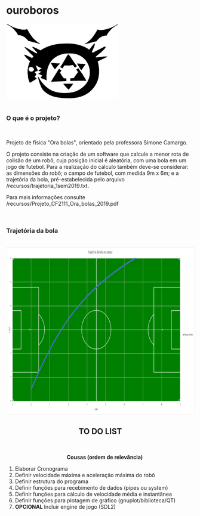 # ouroboros
<img src="imagens/ouroboros.png" width="300" height="200">
<br>
<br>
<h3> <b>  O que é o projeto?</b> </h3>
<br>
<p> Projeto de física "Ora bolas", orientado pela professora Simone Camargo.</p>
<p> O projeto consiste na criação de um software que calcule a menor rota de colisão de um robô, cuja posição inicial é aleatória, com uma bola em um jogo de futebol. Para a realização do cálculo também deve-se considerar: as dimensões do robô; o campo de futebol, com medida 9m x 6m; e a trajetória da bola, pré-estabelecida pelo arquivo /recursos/trajetoria_1sem2019.txt.  </p>
<p> Para mais informações consulte /recursos/Projeto_CF2111_Ora_bolas_2019.pdf</p>
<br>
<h3> <b>  Trajetória da bola</b> </h3>
<br>
<img src="imagens/TrajetoriaBola.png" width="800" height="450">
<br>
<h2 style="text-align: center;"> TO DO LIST </h2>
<br>
<ol>
	<p style="text-align: center;"><b>Cousas (ordem de relevância) </b></p>
	<li> Elaborar Cronograma  </li>
	<li> Definir velocidade máxima e aceleração máxima do robô </li>
	<li> Definir estrutura do programa </li>
	<li> Definir funções para recebimento de dados (pipes ou system)</li>
	<li> Definir funções para cálculo de velocidade média e instantânea </li>
	<li> Definir funções para plotagem de gráfico (gnuplot/biblioteca/QT)</li>
	<li> <b> OPCIONAL </b> Incluir engine de jogo (SDL2) </li>
</ol>

